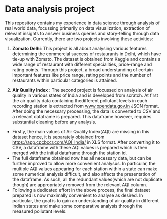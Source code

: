 # Data analysis project
This repository contains my experience in data science through analysis of real world data, focussing primarily on data visualization, extraction of relevant insights to answer business queries and story-telling through data visualization. Currently, there are two projects involving these activities: 
1. **Zomato Delhi**: This project is all about analysing various features determining the commercial success of restaurants in Delhi, which have tie-up with Zomato. The dataset is obtained from Kaggle and contains a wide range of restaurant with different specialities, price-range and rating points. Through this project, a broad understanding of certain important features like price range, rating points and the number of restaurants within particular categories is attained.

2. **Air Quality Index** : The second project is focussed on analysis of air quality in various states of India and is developed from scratch. At first the air quality data containing thedifferent pollutant levels in each recording station is extracted from www.opendata.gov.in JSON format. After doing the necessary processing, the data is converted to CSV and a relevant dataframe is prepared. This dataframe however, requires substantial cleaning before any analysis. 
* Firstly, the main values of Air Quality Index(AQI) are missing in this dataset hence, it is separately obtained from https://app.cpcbccr.com/AQI_India/ in XLS format. After converting it to CSV, a dataframe with these AQI values is prepared which is then merged with the initial dataframe through the station id.
* The full dataframe obtained now has all necessary data, but can be further improved to allow more convenient analysus. In particular, the multiple AQI values appearing for each station within a state can make some numerical analysis difficult, and also affects the presentation of the dataframe. As such, all the redundant values(which are not duplicate though) are appropriately removed from the relevant AQI column.
* Following a dedicated effort in the above process, the final dataset prepared is now maximally convenient to analyse as desired. In particular, the goal is to gain an understanding of air quality in different Indian states and make some comparative analysis through the measured pollutant levels.
